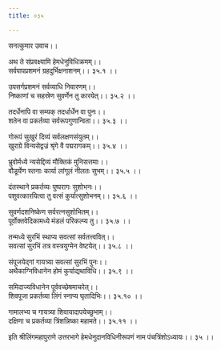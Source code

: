 ```yaml
---
title: ०३५

---
```

सनत्कुमार उवाच।।  
  
अथ ते संप्रवक्ष्यामि हेमधेनुविधिक्रमम्।।  
सर्वपापप्रशमनं ग्रहदुर्भिक्षनाशनम्।। ३५.१ ।।  
  
उपसर्गप्रशमनं सर्वव्याधि निवारणम्।।  
निष्काणां च सहस्रेण सुवर्णेन तु कारयेत्।। ३५.२ ।।  
  
तदर्धेनापि वा सम्यक् तदर्धार्धेन वा पुनः।।  
शतेन वा प्रकर्तव्या सर्वरूपगुणान्विता।। ३५.३ ।।  
  
गोरूपं सुखुरं दिव्यं सर्वलक्षणसंयुतम्।।  
खुराग्रे विन्यसेद्वज्रं श्रृंगे वै पद्मरागकम्।। ३५.४ ।।  
  
भ्रुवोर्मध्ये न्यसेद्दिव्यं मौक्तिकं मुनिसत्तमाः।।  
वौडूर्येण स्तनाः कार्या लांगूलं नीलतः सुभम्।। ३५.५ ।।  
  
दंतस्थाने प्रकर्तव्यः पुष्परागः सुशोभनः।।  
पशुवत्कारयित्वा तु वत्सं कुर्यात्सुशोभनम्।। ३५.६ ।।  
  
सुवर्णदशनिष्केण सर्वरत्नसुशोभितम्।।  
पूर्वोक्तवेदिकामध्ये मंडलं परिकल्प्य तु।। ३५.७ ।।  
  
तन्मध्ये सुरभिं स्थाप्य सवत्सां सर्वतत्त्ववित्।।  
सवत्सां सुरभिं तत्र वस्त्रयुग्मेन वेष्टयेत्।। ३५.८ ।।  
  
संपूजयेद्गां गायत्र्या सवत्सां सुरभिं पुनः।।  
अथैकाग्निविधानेन होमं कुर्याद्यथाविधि।। ३५.९ ।।  
  
समिदाज्यविधानेन पूर्ववच्छेषमाचरेत्।।  
शिवपूजा प्रकर्तव्या लिंगं स्नाप्य घृतादिभिः।। ३५.१० ।।  
  
गामालभ्य च गायत्र्या शिवायादापयेच्छुभाम्।।  
दक्षिणा च प्रकर्तव्या त्रिंशन्निष्का महामते।। ३५.११ ।।  
  
इति श्रीलिंगमहापुराणे उत्तरभागे हेमधेनुदानविधिनीरूपणं नाम पंचत्रिंशोऽध्यायः।। ३५ ।।
